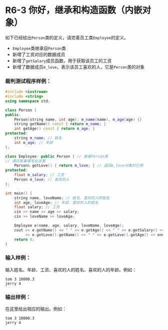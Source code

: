 # R6-3 你好，继承和构造函数（内嵌对象）

如下已经给出`Person`类的定义，请完善员工类`Employee`的定义。  
* `Employee`类继承自`Person`类
* 新增了工资对应的数据成员
* 新增了`getSalary`成员函数，用于获取该员工的工资
* 新增了数据成员`m_love`，表示该员工喜欢的人，它是`Person`类的对象

### 裁判测试程序样例：
```c++
#include <iostream>
#include <string>
using namespace std;

class Person {
public:
    Person(string name, int age): m_name(name), m_age(age) {}
    string getName() const { return m_name; }
    int getAge() const { return m_age; }
protected:
    string m_name; // 姓名
    int m_age; // 年龄
};

class Employee: public Person { // 继承Person类
// 请将答案填写在这里
    Person& getLove() { return m_love; } // 返回m_love对象的引用
protected:
    float m_salary; // 工资
    Person m_love; // 喜欢的人
};

int main() {
    string name, loveName; // 姓名、喜欢的人的姓名
    int age, loveAge; // 年龄、喜欢的人的姓名
    float salary; // 工资
    cin >> name >> age >> salary;
    cin >> loveName >> loveAge;

    Employee e(name, age, salary, loveName, loveAge);
    cout << e.getName() << " " << e.getAge() << " " << e.getSalary() << endl
         << e.getLove().getName() << " " << e.getLove().getAge() << endl;
    return 0;
}
```

### 输入样例：

输入姓名、年龄、工资、喜欢的人的姓名、喜欢的人的年龄。例如：

```in
tom 3 10000.3
jerry 4
```

### 输出样例：

在这里给出相应的输出。例如：

```out
tom 3 10000.3
jerry 4
```
